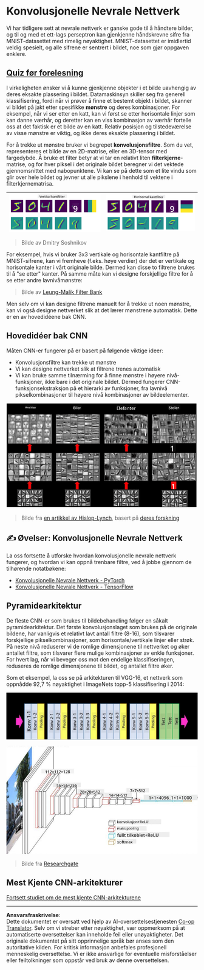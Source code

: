 <!--
CO_OP_TRANSLATOR_METADATA:
{
  "original_hash": "088837b42b7d99198bf62db8a42411e0",
  "translation_date": "2025-08-28T15:12:47+00:00",
  "source_file": "lessons/4-ComputerVision/07-ConvNets/README.md",
  "language_code": "no"
}
-->
# Konvolusjonelle Nevrale Nettverk

Vi har tidligere sett at nevrale nettverk er ganske gode til å håndtere bilder, og til og med et ett-lags perseptron kan gjenkjenne håndskrevne sifre fra MNIST-datasettet med rimelig nøyaktighet. MNIST-datasettet er imidlertid veldig spesielt, og alle sifrene er sentrert i bildet, noe som gjør oppgaven enklere.

## [Quiz før forelesning](https://ff-quizzes.netlify.app/en/ai/quiz/13)

I virkeligheten ønsker vi å kunne gjenkjenne objekter i et bilde uavhengig av deres eksakte plassering i bildet. Datamaskinsyn skiller seg fra generell klassifisering, fordi når vi prøver å finne et bestemt objekt i bildet, skanner vi bildet på jakt etter spesifikke **mønstre** og deres kombinasjoner. For eksempel, når vi ser etter en katt, kan vi først se etter horisontale linjer som kan danne værhår, og deretter kan en viss kombinasjon av værhår fortelle oss at det faktisk er et bilde av en katt. Relativ posisjon og tilstedeværelse av visse mønstre er viktig, og ikke deres eksakte plassering i bildet.

For å trekke ut mønstre bruker vi begrepet **konvolusjonsfiltre**. Som du vet, representeres et bilde av en 2D-matrise, eller en 3D-tensor med fargedybde. Å bruke et filter betyr at vi tar en relativt liten **filterkjerne**-matrise, og for hver piksel i det originale bildet beregner vi det vektede gjennomsnittet med nabopunktene. Vi kan se på dette som et lite vindu som glir over hele bildet og jevner ut alle pikslene i henhold til vektene i filterkjernematrisa.

![Vertikalt kantfilter](../../../../../translated_images/filter-vert.b7148390ca0bc356ddc7e55555d2481819c1e86ddde9dce4db5e71a69d6f887f.no.png) | ![Horisontalt kantfilter](../../../../../translated_images/filter-horiz.59b80ed4feb946efbe201a7fe3ca95abb3364e266e6fd90820cb893b4d3a6dda.no.png)
----|----

> Bilde av Dmitry Soshnikov

For eksempel, hvis vi bruker 3x3 vertikale og horisontale kantfiltre på MNIST-sifrene, kan vi fremheve (f.eks. høye verdier) der det er vertikale og horisontale kanter i vårt originale bilde. Dermed kan disse to filtrene brukes til å "se etter" kanter. På samme måte kan vi designe forskjellige filtre for å se etter andre lavnivåmønstre:

> Bilde av [Leung-Malik Filter Bank](https://www.robots.ox.ac.uk/~vgg/research/texclass/filters.html)

Men selv om vi kan designe filtrene manuelt for å trekke ut noen mønstre, kan vi også designe nettverket slik at det lærer mønstrene automatisk. Dette er en av hovedidéene bak CNN.

## Hovedidéer bak CNN

Måten CNN-er fungerer på er basert på følgende viktige ideer:

* Konvolusjonsfiltre kan trekke ut mønstre
* Vi kan designe nettverket slik at filtrene trenes automatisk
* Vi kan bruke samme tilnærming for å finne mønstre i høyere nivå-funksjoner, ikke bare i det originale bildet. Dermed fungerer CNN-funksjonsekstraksjon på et hierarki av funksjoner, fra lavnivå pikselkombinasjoner til høyere nivå kombinasjoner av bildeelementer.

![Hierarkisk funksjonsekstraksjon](../../../../../translated_images/FeatureExtractionCNN.d9b456cbdae7cb643fde3032b81b2940e3cf8be842e29afac3f482725ba7f95c.no.png)

> Bilde fra [en artikkel av Hislop-Lynch](https://www.semanticscholar.org/paper/Computer-vision-based-pedestrian-trajectory-Hislop-Lynch/26e6f74853fc9bbb7487b06dc2cf095d36c9021d), basert på [deres forskning](https://dl.acm.org/doi/abs/10.1145/1553374.1553453)

## ✍️ Øvelser: Konvolusjonelle Nevrale Nettverk

La oss fortsette å utforske hvordan konvolusjonelle nevrale nettverk fungerer, og hvordan vi kan oppnå trenbare filtre, ved å jobbe gjennom de tilhørende notatbøkene:

* [Konvolusjonelle Nevrale Nettverk - PyTorch](ConvNetsPyTorch.ipynb)
* [Konvolusjonelle Nevrale Nettverk - TensorFlow](ConvNetsTF.ipynb)

## Pyramidearkitektur

De fleste CNN-er som brukes til bildebehandling følger en såkalt pyramidearkitektur. Det første konvolusjonslaget som brukes på de originale bildene, har vanligvis et relativt lavt antall filtre (8-16), som tilsvarer forskjellige pikselkombinasjoner, som horisontale/vertikale linjer eller strøk. På neste nivå reduserer vi de romlige dimensjonene til nettverket og øker antallet filtre, som tilsvarer flere mulige kombinasjoner av enkle funksjoner. For hvert lag, når vi beveger oss mot den endelige klassifiseringen, reduseres de romlige dimensjonene til bildet, og antallet filtre øker.

Som et eksempel, la oss se på arkitekturen til VGG-16, et nettverk som oppnådde 92,7 % nøyaktighet i ImageNets topp-5 klassifisering i 2014:

![ImageNet-lag](../../../../../translated_images/vgg-16-arch1.d901a5583b3a51baeaab3e768567d921e5d54befa46e1e642616c5458c934028.no.jpg)

![ImageNet-pyramide](../../../../../translated_images/vgg-16-arch.64ff2137f50dd49fdaa786e3f3a975b3f22615efd13efb19c5d22f12e01451a1.no.jpg)

> Bilde fra [Researchgate](https://www.researchgate.net/figure/Vgg16-model-structure-To-get-the-VGG-NIN-model-we-replace-the-2-nd-4-th-6-th-7-th_fig2_335194493)

## Mest Kjente CNN-arkitekturer

[Fortsett studiet om de mest kjente CNN-arkitekturene](CNN_Architectures.md)

---

**Ansvarsfraskrivelse**:  
Dette dokumentet er oversatt ved hjelp av AI-oversettelsestjenesten [Co-op Translator](https://github.com/Azure/co-op-translator). Selv om vi streber etter nøyaktighet, vær oppmerksom på at automatiserte oversettelser kan inneholde feil eller unøyaktigheter. Det originale dokumentet på sitt opprinnelige språk bør anses som den autoritative kilden. For kritisk informasjon anbefales profesjonell menneskelig oversettelse. Vi er ikke ansvarlige for eventuelle misforståelser eller feiltolkninger som oppstår ved bruk av denne oversettelsen.